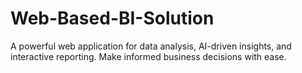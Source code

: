 # Web-Based-BI-Solution
A powerful web application for data analysis, AI-driven insights, and interactive reporting. Make informed business decisions with ease.
